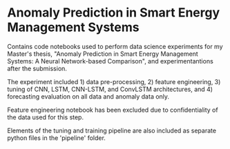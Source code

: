 # Anomaly Prediction in Smart Energy Management Systems

Contains code notebooks used to perform data science experiments for my Master's thesis, "Anomaly Prediction in Smart Energy Management Systems: A Neural Network-based Comparison", and experimentantions after the submission.

The experiment included 1) data pre-processing, 2) feature engineering, 3) tuning of CNN, LSTM, CNN-LSTM, and ConvLSTM architectures, and 4) forecasting evaluation on all data and anomaly data only.

Feature engineering notebook has been excluded due to confidentiality of the data used for this step.

Elements of the tuning and training pipeline are also included as separate python files in the 'pipeline' folder.
